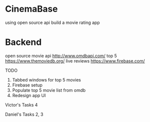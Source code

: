 # CinemaBase
using open source api build a movie rating app
# Backend
open source movie api
http://www.omdbapi.com/
top 5
https://www.themoviedb.org/
live reviews
https://www.firebase.com/


TODO
1) Tabbed windows for top 5 movies
2) Firebase setup
3) Populate top 5 movie list from omdb
4) Redesign app UI

Victor's Tasks
4

Daniel's Tasks
2, 3
